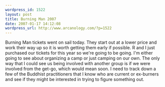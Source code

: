 ```yaml
--- 
wordpress_id: 1522
layout: post
title: Burning Man 2007
date: 2007-01-17 14:12:08
wordpress_url: http://www.arcanology.com/?p=1522
---
```

Burning Man tickets went on sail today. They start out at a lower price and work their way up so it is worth getting them early if possible. R and I just purchased our tickets for this year so we're going to be going. I'm either going to see about organizing a camp or just camping on our own. The only way that I could see us being involved with another group is if we were involved from the get-go, which would mean soon. I need to track down a few of the Buddhist practitioners that I know who are current or ex-burners and see if they might be interested in trying to figure something out.